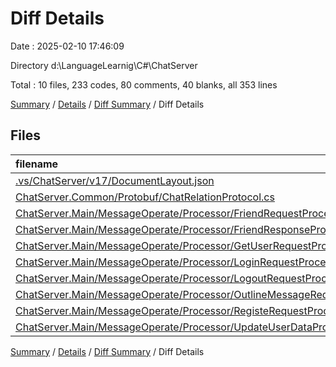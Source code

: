 # Diff Details

Date : 2025-02-10 17:46:09

Directory d:\\LanguageLearnig\\C#\\ChatServer

Total : 10 files,  233 codes, 80 comments, 40 blanks, all 353 lines

[Summary](results.md) / [Details](details.md) / [Diff Summary](diff.md) / Diff Details

## Files
| filename | language | code | comment | blank | total |
| :--- | :--- | ---: | ---: | ---: | ---: |
| [.vs/ChatServer/v17/DocumentLayout.json](/.vs/ChatServer/v17/DocumentLayout.json) | JSON | 68 | 0 | 0 | 68 |
| [ChatServer.Common/Protobuf/ChatRelationProtocol.cs](/ChatServer.Common/Protobuf/ChatRelationProtocol.cs) | C# | 120 | 4 | 17 | 141 |
| [ChatServer.Main/MessageOperate/Processor/FriendRequestProcessor.cs](/ChatServer.Main/MessageOperate/Processor/FriendRequestProcessor.cs) | C# | 19 | 12 | 6 | 37 |
| [ChatServer.Main/MessageOperate/Processor/FriendResponseProcessor.cs](/ChatServer.Main/MessageOperate/Processor/FriendResponseProcessor.cs) | C# | 30 | 16 | 8 | 54 |
| [ChatServer.Main/MessageOperate/Processor/GetUserRequestProcessor.cs](/ChatServer.Main/MessageOperate/Processor/GetUserRequestProcessor.cs) | C# | -2 | 7 | 1 | 6 |
| [ChatServer.Main/MessageOperate/Processor/LoginRequestProcessor.cs](/ChatServer.Main/MessageOperate/Processor/LoginRequestProcessor.cs) | C# | -2 | 7 | 1 | 6 |
| [ChatServer.Main/MessageOperate/Processor/LogoutRequestProcessor.cs](/ChatServer.Main/MessageOperate/Processor/LogoutRequestProcessor.cs) | C# | 0 | 7 | 0 | 7 |
| [ChatServer.Main/MessageOperate/Processor/OutlineMessageRequestProcessor.cs](/ChatServer.Main/MessageOperate/Processor/OutlineMessageRequestProcessor.cs) | C# | 4 | 10 | 5 | 19 |
| [ChatServer.Main/MessageOperate/Processor/RegisteRequestProcessor.cs](/ChatServer.Main/MessageOperate/Processor/RegisteRequestProcessor.cs) | C# | -2 | 10 | 1 | 9 |
| [ChatServer.Main/MessageOperate/Processor/UpdateUserDataProcessor.cs](/ChatServer.Main/MessageOperate/Processor/UpdateUserDataProcessor.cs) | C# | -2 | 7 | 1 | 6 |

[Summary](results.md) / [Details](details.md) / [Diff Summary](diff.md) / Diff Details